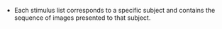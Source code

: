 * Each stimulus list corresponds to a specific subject and contains the sequence of images presented to that subject.
